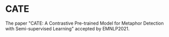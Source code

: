# CATE
The paper "CATE: A Contrastive Pre-trained Model for Metaphor Detection with Semi-supervised Learning" accepted by EMNLP2021.
